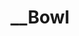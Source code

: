 ---
pid: ch807
title: __Bowl
location_transcription: City Hall
coordinates: "[-75.16393221136, 39.952152713786]"
zipcode: '19148'
gen_neighborhood: South Philadelphia
neighborhood: Whitman,Pennsport,South Philadelphia
outside_phl: 
age: 
age_range: 
instagram: 
image_file_name: ch_807.jpg
proposal_transcription: |-
  large cereal bowl, represents Philadelphia's diversity, university of love!
  people can climb in and on the bowl!
topic: Unity,Love
topic_summary: 0, 0, 0
type: Sculpture Statue
keywords_other: diversity, bowl, love, universality
credit: 
image_labels: 
twitter: __Dreamjars
facebook: 
permalink: "/monuments/ch807/"
layout: item-page
---